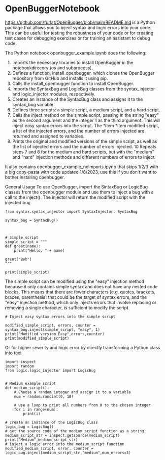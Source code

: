 # OpenBuggerNotebook

https://github.com/furlat/OpenBugger/blob/main/README.md is a Python package
that allows you to inject syntax and logic errors into your code. This can be
useful for testing the robustness of your code or for creating test cases for
debugging exercises or for training an assistant to debug code.

The Python notebook openbugger_example.ipynb does the following:

1. Imports the necessary libraries to install OpenBugger in the notebookdirecory
   (os and subprocess).
2. Defines a function, install_openbugger, which clones the OpenBugger
   repository from GitHub and installs it using pip.
3. Calls the install_openbugger function to install OpenBugger.
4. Imports the SyntaxBug and LogicBug classes from the syntax_injector and
   logic_injector modules, respectively.
5. Creates an instance of the SyntaxBug class and assigns it to the syntax_bug
   variable.
6. Defines three scripts: a simple script, a medium script, and a hard script.
7. Calls the inject method on the simple script, passing in the string "easy" as
   the second argument and the integer 1 as the third argument. This will inject
   easy syntax errors into the script. The *item *item modified script, a list
   of the injected errors, and the number of errors injected are returned and
   assigned to variables.
8. Prints the original and modified versions of the simple script, as well as
   the list of injected errors and the number of errors injected. 10 Repeats
   steps 7 and 8 for the medium and hard scripts, but with the "medium" and
   "hard" injection methods and different numbers of errors to inject.

It also contains openbugger_example_noimports.ipynb that skips 1/2/3 with a big
copy-pasta with code updated 1/8/2023, use this if you don't want to bother
installing openbugger.

General Usage To use OpenBugger, import the SintaxBug or LogicBug classes from
the openbugger module and use them to inject a bug with a call to the inject().
The injector will return the modified script with the injected bug.

```
from syntax.syntax_injector import SyntaxInjector, SyntaxBug

syntax_bug = SyntaxBug()



# Simple script
simple_script = """
def greet(name):
    print("Hello, " + name)

greet("Bob")
"""

print(simple_script)
```

The simple script can be modified using the "easy" injection method because it
only contains simple syntax and does not have any nested code blocks. This means
that there are fewer characters (e.g. quotes, brackets, braces, parenthesis)
that could be the target of syntax errors, and the "easy" injection method,
which only injects errors that involve replacing or removing a single character,
is sufficient to modify the script.

```
# Inject easy syntax errors into the simple script

modified_simple_script, errors, counter = syntax_bug.inject(simple_script, "easy", 1)
print("Modified version Easy",errors,counter)
print(modified_simple_script)
```

Or for higher severity and logic error by directly transforming a Python class
into text

```
import inspect
import random
from logic.logic_injector import LogicBug


# Medium example script
def medium_script():
    # Choose a random integer and assign it to a variable
    num = random.randint(0, 10)

    # Use a loop to print all numbers from 0 to the chosen integer
    for i in range(num):
        print(i)

# create an instance of the LogicBug class
logic_bug = LogicBug()
# get the source code of the medium_script function as a string
medium_script_str = inspect.getsource(medium_script)
print("Medium",medium_script_str)
# inject a logic error into the medium_script function
modified_medium_script, error, counter = logic_bug.inject(medium_script_str,"medium",num_errors=3)
```
